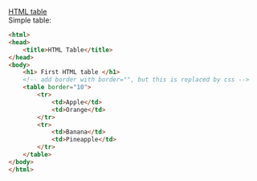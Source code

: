 [HTML table]  
Simple table:
```html
<html>
<head>
	<title>HTML Table</title>
</head>
<body>
	<h1> First HTML table </h1>
	<!-- add border with border="", but this is replaced by css -->
	<table border="10">
		<tr>
			<td>Apple</td>
			<td>Orange</td>
		</tr>
		<tr>
			<td>Banana</td>
			<td>Pineapple</td>
		</tr>
	</table>
</body>
</html>
```





[HTML table]:https://developer.mozilla.org/en-US/docs/Web/HTML/Element/table


